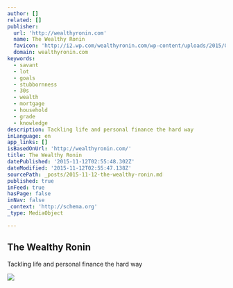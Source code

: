 ```yaml
---
author: []
related: []
publisher:
  url: 'http://wealthyronin.com'
  name: The Wealthy Ronin
  favicon: 'http://i2.wp.com/wealthyronin.com/wp-content/uploads/2015/08/cropped-Functional_Japanese_Swords1.jpg?fit=192%2C192'
  domain: wealthyronin.com
keywords:
  - savant
  - lot
  - goals
  - stubbornness
  - 30s
  - wealth
  - mortgage
  - household
  - grade
  - knowledge
description: Tackling life and personal finance the hard way
inLanguage: en
app_links: []
isBasedOnUrl: 'http://wealthyronin.com/'
title: The Wealthy Ronin
datePublished: '2015-11-12T02:55:48.302Z'
dateModified: '2015-11-12T02:55:47.138Z'
sourcePath: _posts/2015-11-12-the-wealthy-ronin.md
published: true
inFeed: true
hasPage: false
inNav: false
_context: 'http://schema.org'
_type: MediaObject

---
```

<article style=""><h1>The Wealthy Ronin</h1><p>Tackling life and personal finance the hard way</p><img src="http://wealthyronin.com/wp-content/uploads/2015/07/cropped-original-samurai-sword.jpg" /></article>